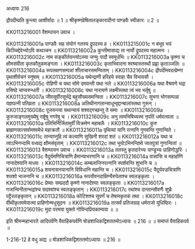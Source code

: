 अध्यायः 216

द्रौपदीम्प्रति कुन्त्या आशीर्वादः ॥ 1 ॥ श्रीकृष्णप्रेषितालङ्कारादीनां पाण्डवैः स्वीकारः ॥ 2 ॥

KK0113216001	वैशम्पायन उवाच ।

KK0113216001a	पाण्डवैः सह संयोगं गतस्य द्रुपदस्य ह ।
KK0113215001c	न बभूव भयं किञ्चिद्देवेभ्योऽपि कथञ्चन ॥
KK0113216002a	कुन्तीमासाद्य ता नार्यो द्रुपदस्य महात्मनः ।
KK0113216002c	नाम सङ्कीर्तयन्त्योऽस्या जग्मुः पादौ स्वमूर्धभिः ॥
KK0113216003a	कृष्णा च क्षौमसंवीता कृतकौतुकमङ्गला ।
KK0113216003c	कृताभिवादना श्वश्र्वास्तस्थौ प्रह्वा कृताञ्जलिः ॥
KK0113216004a	रूपलक्षणसम्पन्नां शीलाचारसमन्विताम् ।
KK0113216004c	द्रौपदीमवदत्प्रेम्णा पृथाशीर्वचनं स्नुषाम् ॥
KK0113216005a	यथेन्द्राणी हरिहये स्वाहा चैव विभावसौ ।
KK0113216005c	रोहिणी च यथा सोमे दमयन्ती यथा नले ॥
KK0113216006a	यथा वैश्रवणे भद्रा वसिष्ठे चाप्यरुन्धती ।
KK0113216006c	यथा नारायणे लक्ष्मीस्तथा त्वं भव भर्तृषु ॥
KK0113216007a	जीवसूर्वीरसूर्भद्रे बहुसौख्यसमन्विता ।
KK0113216007c	सुभगा भोगसम्पन्ना यज्ञपत्नी पतिव्रता ॥
KK0113216008a	अतिथीनागतान्साधून्वृद्दान्बालांस्तथा गुरून् ।
KK0113216008c	पूजयन्त्या यथान्यायं शश्वद्गच्छन्तु ते समाः ॥
KK0113216009a	कुरुजाङ्गलमुख्येषु राष्ट्रेषु नगरेषु च ।
KK0113216009c	अनु त्वमभिषिच्यस्व नृपतिं धर्मवत्सला ॥
KK0113216010a	पतिभिर्निर्जितामुर्वीं विक्रमेण महाबलैः ।
KK0113216010c	कुरु ब्राह्मणसात्सर्वामश्वमेधे महाक्रतौ ॥
KK0113216011a	पृथिव्यां यानि रत्नानि गुणवन्ति गुणान्विते ।
KK0113216011c	तान्याप्नुहि त्वं कल्याणि सुखिनी शरदां शतं ॥
KK0113216012a	यथा च त्वाऽभिनन्दामि वध्वद्य क्षौमसंवृताम् ।
KK0113216012c	तथा भूयोऽभिनन्दिष्ये जातपुत्रां गुणान्वितां ॥
KK0113216013	वैशम्पायन उवाच ।
KK0113216013a	ततस्तु कृतदारेभ्यः पाण्डुभ्यः प्राहिणोद्धरिः ।
KK0113216013c	वैदूर्यमणिचित्राणि हैमान्याभरणानि च ॥
KK0113216014a	वासांसि च महार्हाणि नानादेश्यानि माधवः ।
KK0113216014c	कम्बलाजिनरत्नानि स्पर्शवन्ति शुभानि च ॥
KK0113216015a	शयनासनयानानि विविधानि महान्ति च ।
KK0113216015c	वैदूर्यवज्रचित्राणि शतशो भाजनानि च ॥
KK0113216016a	रूपयौवनदाक्षिण्यैरुपेताश्च स्वलङ्कृताः ।
KK0113216016c	प्रेष्याः सम्प्रददौ कृष्णो नानादेश्याः स्वलङ्कृताः ॥
KK0113216017a	गजान्विनीतान्भद्रांश्च सदश्वांश्च स्वलङ्कृतान् ।
KK0113216017c	रथांश्च दान्तान्सौवर्णैः शुभ्रैः पट्टैरलङ्कृतान् ॥
KK0113216018a	कोटिशश्च सुवर्णं च तेषामकृतकं तथा ।
KK0113216018c	वीथीकृतममेयात्मा प्राहिणोन्मधुसूदनः ॥
KK0113216019a	तत्सर्वं प्रतिजग्राह धर्मराजो युधिष्ठिरः ।
KK0113216019c	मुदा परमया युक्तो गोविन्दप्रियकाम्यया ॥ ॥

इति श्रीमन्महाभारते आदिपर्वणि वैवाहिकपर्वणि षोडशाधिकद्विशततमोऽध्यायः ॥ 216 ॥ ॥ समाप्तं वैवाहिकपर्व ॥

1-216-12 हे वधु अद्य ॥ षोडशाधिकद्विशततमोऽध्यायः ॥ 216 ॥
